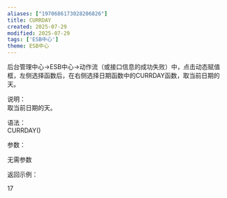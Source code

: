 ```yaml
---
aliases: ["1970686173028206826"]
title: CURRDAY
created: 2025-07-29
modified: 2025-07-29
tags: ['ESB中心']
theme: ESB中心
---
```


后台管理中心->ESB中心->动作流（或接口信息的成功失败）中，点击动态赋值框，左侧选择函数后，在右侧选择日期函数中的CURRDAY函数，取当前日期的天。

说明：  
取当前日期的天。

语法：  
CURRDAY()  

参数：

无需参数

返回示例：

17